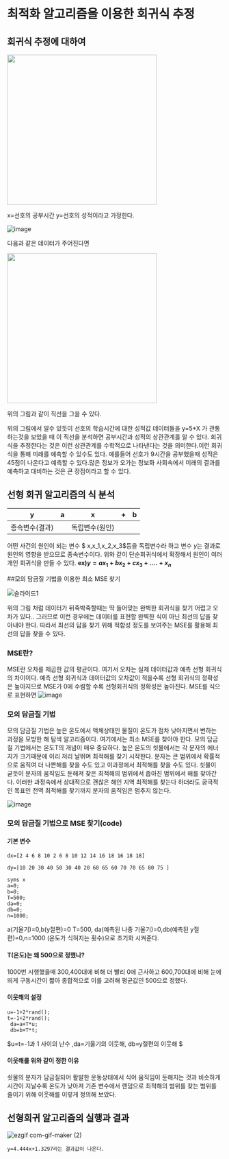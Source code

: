 # 최적화 알고리즘을 이용한 회귀식 추정

## 회귀식 추정에 대하여


<img src="https://user-images.githubusercontent.com/100903674/173190695-07380a11-b96d-4f33-aa57-53328f08b880.png" width="350" height="350">

x=선호의 공부시간 y=선호의 성적이라고 가정한다.

![image](https://user-images.githubusercontent.com/100903674/173190798-e33ba9d4-3a8f-4566-9341-5a878e5f6891.png)

다음과 같은 데이터가 주어진다면

<img src="https://user-images.githubusercontent.com/100903674/173190895-e0e36b58-0d2a-494c-b1ab-a74d80df4d86.png" width="350" height="350">



위의 그림과 같이 직선을 그을 수 있다.

위의 그림에서 알수 있듯이 선호의 학습시간에 대한 성적값 데이터들을 y=5*X 가 관통하는것을 보았을 때 이 직선을 분석하면 공부시간과 성적의 상관관계를 알 수 있다. 회귀식을 추정한다는 것은 이런 상관관계를 수학적으로 나타낸다는 것을 의미한다.이런 회귀식을 통해
미래를 예측할 수 있수도 있다. 예를들어 선호가 9시간을 공부했을때 성적은 45점이 나온다고 예측할 수 있다.많은 정보가 오가는 정보화 사회속에서 미래의 결과를 예측하고 대비하는 것은 큰 장점이라고 할 수 있다.
## 선형 회귀 알고리즘의 식 분석
y|a|x|+|b
---|---|---|---|---|
종속변수(결과)|  |독립변수(원인)

어떤 사건의 원인이 되는 변수 $ x,x_1,x_2,x_3$등을 독립변수라 하고 변수 $y$는 결과로 원인의 영향을 받으므로 종속변수이다.
 위와 같이 단순회귀식에서 확장해서 원인이 여러개인 회귀식을 만들 수 있다.
 **ex)$y=ax_1+bx_2+cx_3+....+x_n$**
 
 
##모의 담금질 기법을 이용한 최소 MSE 찾기 

![슬라이드1](https://user-images.githubusercontent.com/100903674/173720997-9425f067-b95c-4af2-bf94-f9ae0a8c8c34.PNG)

위의 그림 처럼 데이터가 뒤죽박죽할때는 딱 들어맞는 완벽한 회귀식을 찾기 어렵고 오차가 있다.. 그러므로 이런 경우에는 데이터를 표현할 완벽한 식이 아닌 최선의 답을 찾아내야 한다. 따라서 최선의 답을 찾기 위해 적합성 정도를 보여주는 MSE를 활용해 최선의 답을 찾을 수 있다.

### MSE란?
MSE란 오차를 제곱한 값의 평균이다. 여기서 오차는 실제 데이터값과 예측 선형 회귀식의 차이이다. 예측 선형 회귀식과 데이터값의 오차값이 적을수록 선형 회귀식의 정확성은 높아지므로 MSE가 0에 수렴할 수록 선형회귀식의 정확성은 높아진다. MSE를 식으로 표현하면
![image](https://user-images.githubusercontent.com/100903674/173725732-024e5c85-cee3-4b01-8dae-eaa1d35923c2.png)

### 모의 담금질 기법 

모의 담금질 기법은 높은 온도에서 액체상태인 물질이 온도가 점차 낮아지면서 변하는 과정을 모방한 해 탐색 알고리즘이다. 여기에서는 최소 MSE를 찾아야 한다. 모의 담금질 기법에서는 온도T의 개념이 매우 중요하다. 높은 온도의 쇳물에서는 각 분자의 에너지가 크기때문에 이리 저리 날뛰며 최적해를 찾기 시작한다.  분자는 큰 범위에서 확률적으로 움직여 더 나쁜해를 찾을 수도 있고 이과정에서 최적해를 찾을 수도 있다. 쇳물이 굳듯이 분자의 움직임도 둔해져 찾은 최적해의 범위에서 좁아진 범위에서 해를 찾아간다. 이러한 과정속에서 상대적으로 괜찮은 해인 지역 최적해를 찾는다 하더라도 궁극적인 목표인 전역 최적해를 찾기까지 분자의 움직임은 멈추지 않는다.

![image](https://user-images.githubusercontent.com/100903674/173774936-f63f8a5a-4261-4665-99eb-d924e9f5a950.png)

### 모의 담금질 기법으로  MSE 찾기(code)

#### 기본 변수
```
dx=[2 4 6 8 10 2 6 8 10 12 14 16 18 16 18 18]  

dy=[10 20 30 40 50 30 40 20 60 65 60 70 70 65 80 75 ]

syms x
a=0;
b=0;
T=500;
da=0;
db=0;
n=1000;
```
a(기울기)=0,b(y절편)=0 T=500, da(예측된 나중 기울기)=0,db(예측된 y절편)=0,n=1000 (온도가 식혀지는 횟수)으로 초기화 시켜준다.
#### T(온도)는 왜 500으로 정했나?
1000번 시행했을때 300,400대에 비해 더 빨리 0에 근사하고 600,700대에 비해 눈에띄게 구동시간이 짧아 종합적으로 이를 고려해 평균값인 500으로 정했다. 

#### 이웃해의 설정
```
u=-1+2*rand();
t=-1+2*rand();
 da=a+T*u;
 db=b+T*t;

```
$u=t=-1과 1 사이의 난수 ,da=기울기의 이웃해, db=y절편의 이웃해                           $ 
#### 이웃해를 위와 같이 정한 이유

쇳물의 분자가 담금질되어 활발한 운동상태에서 식어 움직임이 둔해지는 것과 비슷하게 시간이 지날수록 온도가 낮아져 기존 변수에서 랜덤으로 최적해의 범위를 찾는 범위를 줄이기 위해 이웃해를 이렇게 정의해 보았다. 




## 선형회귀 알고리즘의 실행과 결과 
![ezgif com-gif-maker (2)](https://user-images.githubusercontent.com/100903674/173194264-19d42cb6-12ad-4b58-9cd5-56d594932d01.gif)


```
y=4.444x+1.3297라는 결과값이 나온다. 
```


